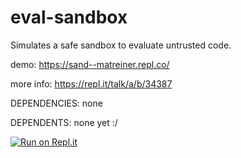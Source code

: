 # eval-sandbox
Simulates a safe sandbox to evaluate untrusted code.

demo: https://sand--matreiner.repl.co/

more info: https://repl.it/talk/a/b/34387

DEPENDENCIES: none

DEPENDENTS: none yet :/

[![Run on Repl.it](https://repl.it/badge/github/MatReiner/eval-sandbox)](https://repl.it/github/MatReiner/eval-sandbox)